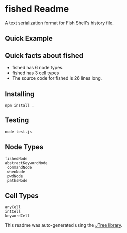 # fished Readme

A text serialization format for Fish Shell's history file.

## Quick Example



## Quick facts about fished

- fished has 6 node types.
- fished has 3 cell types
- The source code for fished is 26 lines long.

## Installing

    npm install .

## Testing

    node test.js

## Node Types


    fishedNode
    abstractKeywordNode
     commandNode
     whenNode
     pwdNode
     pathsNode

## Cell Types


    anyCell
    intCell
    keywordCell

This readme was auto-generated using the [JTree library](https://github.com/treenotation/jtree).